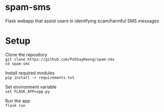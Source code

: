 # spam-sms
Flask webapp that assist users in identifying scam/harmful SMS messages

# Setup
Clone the repository  
`git clone https://github.com/PohSayKeong/spam-sms`  
`cd spam-sms`  
  
Install required modules  
`pip install -r requirements.txt`  
  
Set environment variable  
`set FLASK_APP=app.py`  
  
Run the app  
`flask run`
